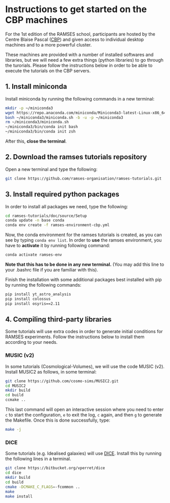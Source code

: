 # Instructions to get started on the CBP machines

For the 1st edition of the RAMSES school, participants are hosted by the Centre Blaise Pascal ([CBP](http://www.cbp.ens-lyon.fr/doku.php?id=accueil:cbp)) and given access to individual desktop machines and to a more powerful cluster.

These machines are provided with a number of installed softwares and libraries, but we will need a few extra things (python libraries) to go through the turorials. Please follow the instructions below in order to be able to execute the tutorials on the CBP servers.

## 1. Install miniconda

Install miniconda by running the following commands in a new terminal:
```bash
mkdir -p ~/miniconda3
wget https://repo.anaconda.com/miniconda/Miniconda3-latest-Linux-x86_64.sh -O ~/miniconda3/miniconda.sh
bash ~/miniconda3/miniconda.sh -b -u -p ~/miniconda3
rm ~/miniconda3/miniconda.sh
~/miniconda3/bin/conda init bash
~/miniconda3/bin/conda init zsh
```
After this, **close the terminal**.

## 2. Download the ramses tutorials repository
Open a new terminal and type the following:
```bash
git clone https://github.com/ramses-organisation/ramses-tutorials.git
```

## 3. Install required python packages

In order to install all packages we need, type the following:
```bash
cd ramses-tutorials/doc/source/Setup
conda update -n base conda
conda env create -f ramses-environment-cbp.yml
```
Now, the conda environment for the ramses tutorials is created, as you can see by typing `conda env list`. In order to **use** the ramses environment, you have to **activate** it by running following command:
```bash
conda activate ramses-env
```
**Note that this has to be done in any new terminal.** (You may add this line to your .bashrc file if you are familiar with this).  

Finish the installation with some additional packages best installed with pip by running the following commands:
```bash
pip install yt_astro_analysis
pip install colossus
pip install osyris==2.11
```

## 4. Compiling third-party libraries

Some tutorials will use extra codes in order to generate initial conditions for RAMSES experiments. Follow the instructions below to install them according to your needs.

### MUSIC (v2)
In some tutorials (Cosmological-Volumes), we will use the code
MUSIC (v2). Install MUSIC2 as follows, in some terminal:
```bash
git clone https://github.com/cosmo-sims/MUSIC2.git
cd MUSIC2
mkdir build
cd build
ccmake ..
```
This last command will open an interactive session where you need to
enter `c` to start the configuration, `e` to exit the log, `c` again, and then `g` to generate the Makefile. Once this is done
successfully, type:
```bash
make -j
```

### DICE
Some tutorials (e.g. Idealised galaxies) will use [DICE](https://bitbucket.org/vperret/dice/src/master/). Install this by running the following lines in a terminal.
```bash
git clone https://bitbucket.org/vperret/dice
cd dice
mkdir build
cd build
cmake -DCMAKE_C_FLAGS=-fcommon ..
make
make install
```
